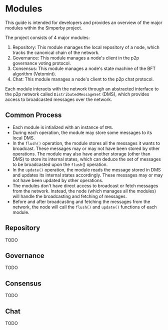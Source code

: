 # Modules

This guide is intended for developers and provides an overview of the major
modules within the Simperby project.

The project consists of 4 major modules:

1. Repository: This module manages the local repository of a node, which tracks
   the canonical chain of the network.
2. Governance: This module manages a node's client in the p2p governance voting
   protocol.
3. Consensus: This module manages a node's state machine of the BFT algorithm
   (Vetomint).
4. Chat: This module manages a node's client to the p2p chat protocol.

Each module interacts with the network through an abstracted interface to the
p2p network called `DistributedMessageSet` (DMS), which provides access to
broadcasted messages over the network.

## Common Process

- Each module is intialized with an instance of `DMS`.
- During each operation, the module may store some messages to its local DMS.
- In the `flush()` operation, the module stores all the messages it wants to
  broadcast. These messages may or may not have been stored by other operations.
  The module may also have another storage (other than DMS) to store its
  internal states, which can deduce the set of messages to be broadcasted upon
  the `flush`() operation.
- In the `update()` operation, the module reads the message stored in DMS and
  updates its internal states accordingly. These messages may or may not have
  been updated by other operations.
- The modules don't have direct access to broadcast or fetch messages from the
  network. Instead, the node (which manages all the modules) will handle the
  broadcasting and fetching of messages.
- Before and after broadcasting and fetching the messages from the network, the
  node will call the `flush()` and `update()` functions of each module.

## Repository

TODO

## Governance

TODO

## Consensus

TODO

## Chat

TODO
